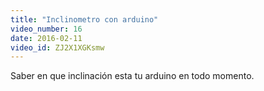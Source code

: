 ```yaml
---
title: "Inclinometro con arduino"
video_number: 16
date: 2016-02-11
video_id: ZJ2X1XGKsmw
---
```


Saber en que inclinación esta tu arduino en todo momento.
